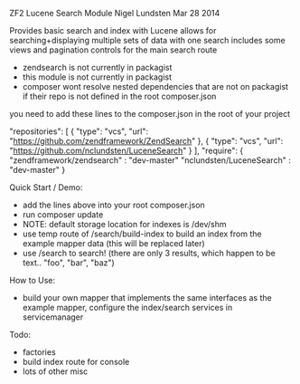 ZF2 Lucene Search Module
Nigel Lundsten
Mar 28 2014

Provides basic search and index with Lucene
allows for searching+displaying multiple sets of data with one search
includes some views and pagination controls for the main search route

- zendsearch is not currently in packagist
- this module is not currently in packagist
- composer wont resolve nested dependencies that are not on packagist if their repo is not defined in the root composer.json

you need to add these lines to the composer.json in the root of your project

"repositories": [
    {
        "type": "vcs",
        "url": "https://github.com/zendframework/ZendSearch"
    },
    {
        "type": "vcs",
        "url": "https://github.com/nclundsten/LuceneSearch"
    }
],
"require": {
    "zendframework/zendsearch" : "dev-master"
    "nclundsten/LuceneSearch"  : "dev-master"
}

Quick Start / Demo:
- add the lines above into your root composer.json
- run composer update
- NOTE: default storage location for indexes is /dev/shm
- use temp route of /search/build-index to build an index from the example mapper data (this will be replaced later)
- use /search to search! (there are only 3 results, which happen to be text.. "foo", "bar", "baz")

How to Use:
- build your own mapper that implements the same interfaces as the example mapper, configure the index/search services in servicemanager

Todo:
- factories
- build index route for console
- lots of other misc
